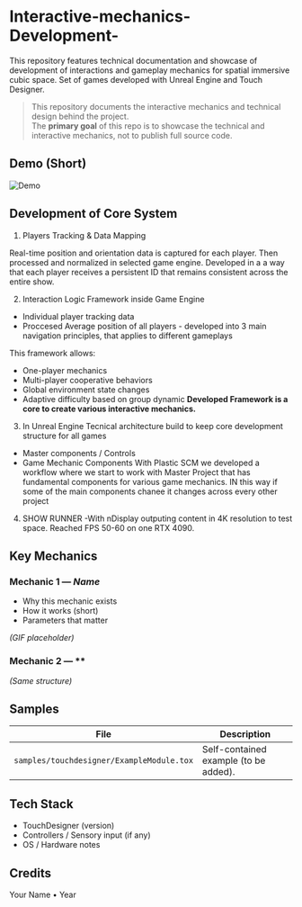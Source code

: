 # Interactive-mechanics-Development-
This repository features technical documentation and showcase of development of interactions and gameplay mechanics for spatial immersive cubic space. Set of games developed with Unreal Engine and Touch Designer.   

> This repository documents the interactive mechanics and technical design behind the project.  
> The **primary goal** of this repo is to showcase the technical and interactive mechanics, not to publish full source code.


## Demo (Short)
![Demo](media/gifs/IntroTechart.gif)


## Development of Core System 
1. Players Tracking & Data Mapping
 
Real-time position and orientation data is captured for each player. Then processed and normalized in selected game engine.
Developed in a a way that each player receives a persistent ID that remains consistent across the entire show.

2. Interaction Logic Framework inside Game Engine 
 - Individual player tracking data
 - Proccesed Average position of all players - developed into 3 main navigation principles, that applies to different gameplays

This framework allows:
- One-player mechanics
- Multi-player cooperative behaviors
- Global environment state changes
- Adaptive difficulty based on group dynamic
**Developed Framework is a core to create various interactive mechanics.**

3. In Unreal Engine Tecnical architecture build to keep core development structure for all games
- Master components / Controls
- Game Mechanic Components
With Plastic SCM we developed a workflow where we start to work with Master Project that has fundamental components for various game mechanics. IN this way if some of the main components chanee it changes across every other project

4. SHOW RUNNER
   -With nDisplay outputing content in 4K resolution to test space. Reached FPS 50-60 on one RTX 4090. 
   

## Key Mechanics
### Mechanic 1 — *Name*
- Why this mechanic exists
- How it works (short)
- Parameters that matter

*(GIF placeholder)*

### Mechanic 2 — **
*(Same structure)*

## Samples
| File | Description |
|------|-------------|
| `samples/touchdesigner/ExampleModule.tox` | Self-contained example (to be added). |

## Tech Stack
- TouchDesigner (version)
- Controllers / Sensory input (if any)
- OS / Hardware notes

## Credits
Your Name • Year

